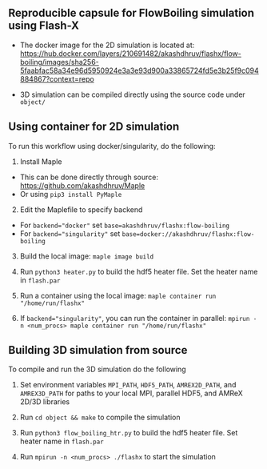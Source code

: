 ## Reproducible capsule for FlowBoiling simulation using Flash-X
- The docker image for the 2D simulation is located at: https://hub.docker.com/layers/210691482/akashdhruv/flashx/flow-boiling/images/sha256-5faabfac58a34e96d5950924e3a3e93d900a33865724fd5e3b25f9c094884867?context=repo

- 3D simulation can be compiled directly using the source code under ```object/```


## Using container for 2D simulation
To run this workflow using docker/singularity, do the following:

1. Install Maple
  - This can be done directly through source: https://github.com/akashdhruv/Maple
  - Or using ```pip3 install PyMaple```
   
2. Edit the Maplefile to specify backend
  - For ```backend="docker"``` set ```base=akashdhruv/flashx:flow-boiling```
  - For ```backend="singularity"``` set ```base=docker://akashdhruv/flashx:flow-boiling```
  
3. Build the local image: ```maple image build```

4. Run ```python3 heater.py``` to build the hdf5 heater file. Set the heater name in ```flash.par```

5. Run a container using the local image: ```maple container run "/home/run/flashx"```

6. If ```backend="singularity"```, you can run the container in parallel: ```mpirun -n <num_procs> maple container run "/home/run/flashx"```

## Building 3D simulation from source
To compile and run the 3D simulation do the following

1. Set environment variables ```MPI_PATH```, ```HDF5_PATH```, ```AMREX2D_PATH```, and ```AMREX3D_PATH``` for paths to your local MPI, parallel HDF5, and AMReX 2D/3D libraries

2. Run ```cd object && make``` to compile the simulation

3. Run ```python3 flow_boiling_htr.py``` to build the hdf5 heater file. Set heater name in ```flash.par```

5. Run ```mpirun -n <num_procs> ./flashx``` to start the simulation

 
